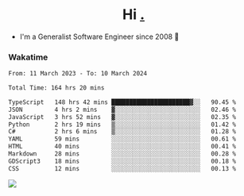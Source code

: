 <h1 align="center">Hi <a href="https://www.hackerrank.com/erasmosaraujo">.</a></h1>
 
- I'm a Generalist Software Engineer  since 2008 🚀
<!--  
<p align="left">
  <a href="https://github.com/erasmosoares/github-readme-stats">
    <img
      align="center"
      src="https://github-readme-stats.vercel.app/api/top-langs/?username=erasmosoares&theme=radical&layout=compact"
    />
  </a>
  <a href="https://github.com/erasmosoares/github-readme-stats">
    [![Harlok's WakaTime stats](https://github-readme-stats.vercel.app/api/wakatime?username=ffflabs)](https://github.com/anuraghazra/github-readme-stats)
  </a>
</p>

<!--
 ### Repo 
 
<p align="left">
 <a href="https://github.com/erasmosoares/github-readme-stats">
    <img
      align="center"
      height="165"
      src="https://github-readme-stats.vercel.app/api/pin?username=erasmosoares&repo=sample-node&title_color=fff&icon_color=f9f9f9&text_color=9f9f9f&bg_color=151515"
    />
  </a>
  <a href="https://github.com/erasmosoares/github-readme-stats">
    <img
      align="center"
      height="165"
      src="https://github-readme-stats.vercel.app/api/pin?username=erasmosoares&repo=sample-node&title_color=fff&icon_color=f9f9f9&text_color=9f9f9f&bg_color=151515"
    />
  </a>
</p>
-->

 ### Wakatime 

<!--START_SECTION:waka-->

```txt
From: 11 March 2023 - To: 10 March 2024

Total Time: 164 hrs 20 mins

TypeScript   148 hrs 42 mins ██████████████████████▓░░   90.45 %
JSON         4 hrs 2 mins    ▓░░░░░░░░░░░░░░░░░░░░░░░░   02.46 %
JavaScript   3 hrs 52 mins   ▓░░░░░░░░░░░░░░░░░░░░░░░░   02.35 %
Python       2 hrs 19 mins   ▒░░░░░░░░░░░░░░░░░░░░░░░░   01.42 %
C#           2 hrs 6 mins    ▒░░░░░░░░░░░░░░░░░░░░░░░░   01.28 %
YAML         59 mins         ░░░░░░░░░░░░░░░░░░░░░░░░░   00.61 %
HTML         40 mins         ░░░░░░░░░░░░░░░░░░░░░░░░░   00.41 %
Markdown     28 mins         ░░░░░░░░░░░░░░░░░░░░░░░░░   00.28 %
GDScript3    18 mins         ░░░░░░░░░░░░░░░░░░░░░░░░░   00.18 %
CSS          12 mins         ░░░░░░░░░░░░░░░░░░░░░░░░░   00.13 %
```

<!--END_SECTION:waka-->

![](https://komarev.com/ghpvc/?username=erasmosoares&color=brightgreen)
